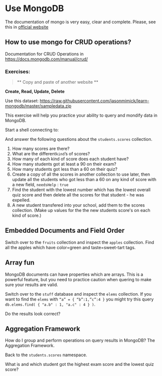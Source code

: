 # Use MongoDB  
The documentation of mongo is very easy, clear and complete.  Please, see this in [official website](https://docs.mongodb.com/manual)

## How to use mongo for CRUD operations?
Documentation for CRUD Operations in https://docs.mongodb.com/manual/crud/   

### Exercises: 

> ** Copy and paste of another website **

 **Create, Read, Update, Delete**

Use this dataset: https://raw.githubusercontent.com/jasonmimick/learn-mongodb/master/sampledata.zip

This exercise will help you practice your ability to query and mondify data in MongoDB.

Start a shell connecting to:

And answer the following questions about the ``students.scores`` collection.

1. How many scores are there?
2. What are the different``kind``’s of scores?
3. How many of each kind of score does each student have?
4. How many students got at least a 90 on their exam?
5. How many students got less than a 60 on their quiz?
6. Create a copy of all the scores in another collection to use later, then update all the 
students who got less than a 60 on any kind of score with a new field, ``needsHelp`` : ``true``
7. Find the student with the lowest number which has the lowest overall quiz score 
and then delete all the scores for that student - he was expelled.
8. A new student transfered into your school, add them to the scores collection. (Make up values for 
the the new students score's on each kind of score.)


Embedded Documents and Field Order
-

Switch over to the ``fruits`` collection and inspect the ``apples`` collection.
Find all the apples which have color=green and taste=sweet-tart tags.

Array fun
-

MongoDB documents can have properties which are arrays. This is a powerful feature, but you need to practice caution 
when quering to make sure your results are valid.

Switch over to the ``stuff`` database and inspect the ``elems`` collection.
If you want to find the ``elems`` with ``“a” = { “b”:1,”c”:4 }``
you might try this query ``db.elems.find( { "a.b" : 1, "a.c" : 4 } )``.

Do the results look correct?

Aggregation Framework
-
How do I group and perform operations on query results in MongoDB? The Aggregation Framework.

Back to the ``students.scores`` namespace.

What is and which student got the highest exam score and the lowest quiz score?


